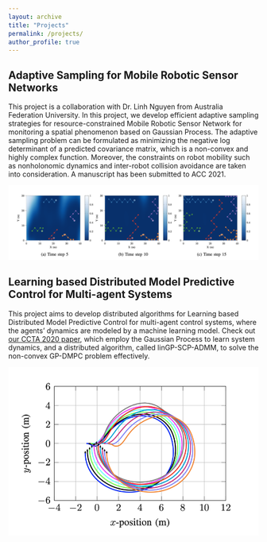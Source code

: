 ```yaml
---
layout: archive
title: "Projects"
permalink: /projects/
author_profile: true
---
```


## Adaptive Sampling for Mobile Robotic Sensor Networks

This project is a collaboration with Dr. Linh Nguyen from Australia Federation University. In this project, we develop efficient adaptive sampling strategies for resource-constrained Mobile Robotic Sensor Network for monitoring a spatial phenomenon based on Gaussian Process. The adaptive sampling problem can be formulated as minimizing the negative log determinant of a predicted covariance matrix, which is a non-convex and highly complex function. Moreover, the constraints on robot mobility such as nonholonomic dynamics and inter-robot collision avoidance are taken into consideration. A manuscript has been submitted to ACC 2021.

![](../images/mrsn.png)

## Learning based Distributed Model Predictive Control for Multi-agent Systems

This project aims to develop distributed algorithms for Learning based Distributed Model Predictive Control for multi-agent control systems, where the agents’ dynamics are modeled by a machine learning model. Check out [our CCTA 2020 paper](https://ieeexplore.ieee.org/abstract/document/9206390), which employ the Gaussian Process to learn system dynamics, and a distributed algorithm, called linGP-SCP-ADMM, to solve the non-convex GP-DMPC problem effectively.

![](../images/ccta.png)

